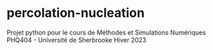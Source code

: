 # percolation-nucleation
Projet python pour le cours de Méthodes et Simulations Numériques PHQ404 - Université de Sherbrooke Hiver 2023
